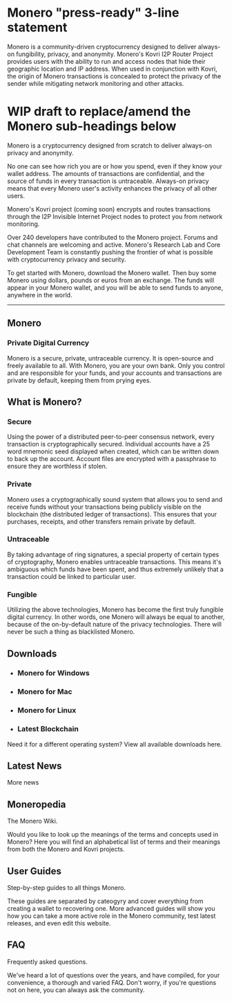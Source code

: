 # Monero "press-ready" 3-line statement

Monero is a community-driven cryptocurrency designed to deliver always-on fungibility, privacy, and anonymity. Monero's Kovri I2P Router Project provides users with the ability to run and access nodes that hide their geographic location and IP address. When used in conjunction with Kovri, the origin of Monero transactions is concealed to protect the privacy of the sender while mitigating network monitoring and other attacks.

# WIP draft to replace/amend the Monero sub-headings below

Monero is a cryptocurrency designed from scratch to deliver always-on privacy and anonymity.

No one can see how rich you are or how you spend, even if they know your wallet address. The amounts of transactions are confidential, and the source of funds in every transaction is untraceable. Always-on privacy means that every Monero user's activity enhances the privacy of all other users.

Monero's Kovri project (coming soon) encrypts and routes transactions through the I2P Invisible Internet Project nodes to protect you from network monitoring. 

Over 240 developers have contributed to the Monero project. Forums and chat channels are welcoming and active. Monero's Research Lab and Core Development Team is constantly pushing the frontier of what is possible with cryptocurrency privacy and security.

To get started with Monero, download the Monero wallet. Then buy some Monero using dollars, pounds or euros from an exchange. The funds will appear in your Monero wallet, and you will be able to send funds to anyone, anywhere in the world.

---

## Monero
### Private Digital Currency

Monero is a secure, private, untraceable currency. It is open-source and freely available to all. With Monero, you are your own bank. Only you control and are responsible for your funds, and your accounts and transactions are private by default, keeping them from prying eyes.

## What is Monero?

### Secure

Using the power of a distributed peer-to-peer consensus network, every transaction is cryptographically secured. Individual accounts have a 25 word mnemonic seed displayed when created, which can be written down to back up the account. Account files are encrypted with a passphrase to ensure they are worthless if stolen.

### Private

Monero uses a cryptographically sound system that allows you to send and receive funds without your transactions being publicly visible on the blockchain (the distributed ledger of transactions). This ensures that your purchases, receipts, and other transfers remain private by default.

### Untraceable

By taking advantage of ring signatures, a special property of certain types of cryptography, Monero enables untraceable transactions. This means it's ambiguous which funds have been spent, and thus extremely unlikely that a transaction could be linked to particular user.

### Fungible

Utilizing the above technologies, Monero has become the first truly fungible digital currency. In other words, one Monero will always be equal to another, because of the on-by-default nature of the privacy technologies. There will never be such a thing as blacklisted Monero.

## Downloads
- ### Monero for Windows
- ### Monero for Mac
- ### Monero for Linux
- ### Latest Blockchain

Need it for a different operating system? View all available downloads here.

## Latest News

More news

## Moneropedia

The Monero Wiki.

Would you like to look up the meanings of the terms and concepts used in Monero? Here you will find an alphabetical list of terms and their meanings from both the Monero and Kovri projects.

## User Guides

Step-by-step guides to all things Monero.

These guides are separated by cateogyry and cover everything from creating a wallet to recovering one. More advanced guides will show you how you can take a more active role in the Monero community, test latest releases, and even edit this website.

## FAQ

Frequently asked questions.

We've heard a lot of questions over the years, and have compiled, for your convenience, a thorough and varied FAQ. Don't worry, if you're questions not on here, you can always ask the community.


